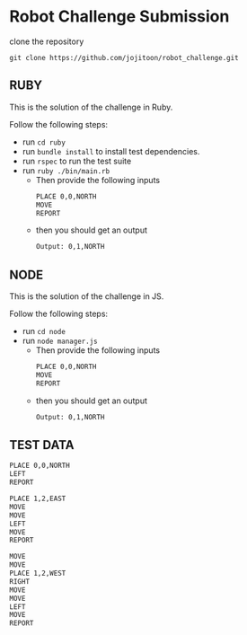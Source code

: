 # Robot Challenge Submission

clone the repository

`git clone https://github.com/jojitoon/robot_challenge.git`

## RUBY

This is the solution of the challenge in Ruby.

Follow the following steps:

- run `cd ruby`
- run `bundle install` to install test dependencies.
- run `rspec` to run the test suite
- run `ruby ./bin/main.rb`
  - Then provide the following inputs
    ```bash
    PLACE 0,0,NORTH
    MOVE
    REPORT
    ```
  - then you should get an output
    ```bash
    Output: 0,1,NORTH
    ```

## NODE

This is the solution of the challenge in JS.

Follow the following steps:

- run `cd node`
- run `node manager.js`
  - Then provide the following inputs
    ```bash
    PLACE 0,0,NORTH
    MOVE
    REPORT
    ```
  - then you should get an output
    ```bash
    Output: 0,1,NORTH
    ```

## TEST DATA

```bash
PLACE 0,0,NORTH
LEFT
REPORT
```

```bash
PLACE 1,2,EAST
MOVE
MOVE
LEFT
MOVE
REPORT
```

```bash
MOVE
MOVE
PLACE 1,2,WEST
RIGHT
MOVE
MOVE
LEFT
MOVE
REPORT
```

